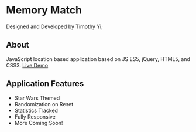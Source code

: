 # Memory Match

Designed and Developed by Timothy Yi; 

## About

JavaScript location based application based on JS ES5, jQuery, HTML5, and CSS3.
[Live Demo](http://www.timothyyi.com/apps/memorymatch "Memory Match")

## Application Features 
* Star Wars Themed
* Randomization on Reset
* Statistics Tracked
* Fully Responsive
* More Coming Soon!